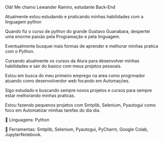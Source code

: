 Olá! Me chamo Lewander Ramiro, estudante Back-End 

Atualmente estou estudando e praticando minhas habilidades com a linguagem python

Quando fiz o curso de python do grande Gustavo Guanabara, despertei uma enorme paixão pela Programação e pela linguagem.

Eventualmente busquei mais formas de aprender e melhorar minhas pratica com o Python.

Cursando atualmente os cursos da Alura para desenvolver minhas habilidades e sair do basico com meus projetos pessoais.

Estou em busca do meu primeiro emprego na area como progrmador atuando como desenvolverdor web focando em Automações.

Sigo estudado e buscando sempre novos projetos e cursos para sempre estar melhorando minhas praticas. 

Estou fazendo pequenos projetos com Smtplib, Selenium, Pyautogui como foco em Automatizar minhas tarefas do dia dia.

🦄 Linguagens: Python

💼 Ferramentas: Smtplib, Selenium, Pyautogui, PyCharm, Google Colab, JupyterNotebook.
